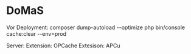 DoMaS
=====

Vor Deployment:
    composer dump-autoload --optimize
    php bin/console cache:clear --env=prod

Server:
    Extension: OPCache
    Extesison: APCu